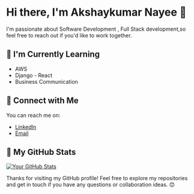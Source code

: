 # Hi there, I'm Akshaykumar Nayee 👋

I'm passionate about Software Development , Full Stack development,so feel free to reach out if you'd like to work together.

## 🌱 I'm Currently Learning

- AWS
- Django - React
- Business Communication


## 🔗 Connect with Me

You can reach me on:

- [LinkedIn](https://www.linkedin.com/in/akshaynayee1/)
- [Email](mailto:akshaynayee1@gmail.com)

## 🚀 My GitHub Stats

[![Your GitHub Stats](https://github-readme-stats.vercel.app/api?username=Nayee001&show_icons=true&theme=dark)](https://github.com/Nayee001)


Thanks for visiting my GitHub profile! Feel free to explore my repositories and get in touch if you have any questions or collaboration ideas. 😊
